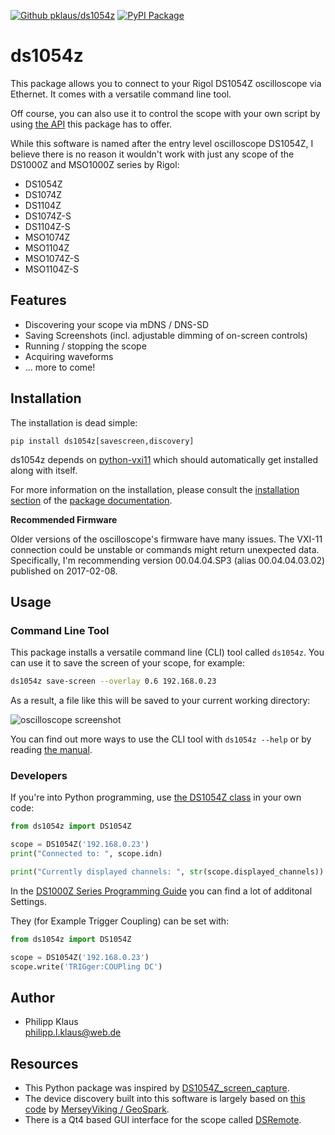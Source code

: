 [![Github pklaus/ds1054z](https://img.shields.io/badge/Github-pklaus/ds1054z-brightgreen.svg)](https://github.com/pklaus/ds1054z) [![PyPI Package](https://img.shields.io/pypi/v/ds1054z.svg)](https://pypi.python.org/pypi/ds1054z)

# ds1054z

This package allows you to connect to your Rigol DS1054Z
oscilloscope via Ethernet. It comes with a versatile command line tool.

Off course, you can also use it to control the scope with your own script by using
[the API](https://ds1054z.readthedocs.org/en/stable/api/index.html)
this package has to offer.

While this software is named after the entry level oscilloscope DS1054Z,
I believe there is no reason it wouldn't work with just any scope
of the DS1000Z and MSO1000Z series by Rigol:

* DS1054Z
* DS1074Z
* DS1104Z
* DS1074Z-S
* DS1104Z-S
* MSO1074Z
* MSO1104Z
* MSO1074Z-S
* MSO1104Z-S

## Features

* Discovering your scope via mDNS / DNS-SD
* Saving Screenshots (incl. adjustable dimming of on-screen controls)
* Running / stopping the scope
* Acquiring waveforms
* ... more to come!

## Installation

The installation is dead simple:

    pip install ds1054z[savescreen,discovery]

ds1054z depends on [python-vxi11](https://github.com/python-ivi/python-vxi11)
which should automatically get installed along with itself.


For more information on the installation, please consult the
[installation section][] of the [package documentation][].

**Recommended Firmware**

Older versions of the oscilloscope's firmware have many issues.
The VXI-11 connection could be unstable or commands might return unexpected data.
Specifically, I'm recommending version 00.04.04.SP3 (alias 00.04.04.03.02) published on 2017-02-08.

## Usage


### Command Line Tool

This package installs a versatile command line (CLI) tool called `ds1054z`.
You can use it to save the screen of your scope, for example:

```bash
ds1054z save-screen --overlay 0.6 192.168.0.23
```

As a result, a file like this will be saved to your current working directory:

![oscilloscope screenshot](docs/images/ds1054z-scope-display.png)

You can find out more ways to use the CLI tool with `ds1054z --help`
or by reading [the manual](http://ds1054z.readthedocs.org/en/stable/using-the-cli.html).

### Developers

If you're into Python programming, use [the DS1054Z class][]
in your own code:

```python
from ds1054z import DS1054Z

scope = DS1054Z('192.168.0.23')
print("Connected to: ", scope.idn)

print("Currently displayed channels: ", str(scope.displayed_channels))
```

In the [DS1000Z Series Programming Guide](http://int.rigol.com/File/TechDoc/20151218/MSO1000Z&DS1000Z_ProgrammingGuide_EN.pdf) you can find a lot of additonal Settings. 

They (for Example Trigger Coupling) can be set with:

```python
from ds1054z import DS1054Z

scope = DS1054Z('192.168.0.23')
scope.write('TRIGger:COUPling DC')
``` 

## Author

* Philipp Klaus  
  <philipp.l.klaus@web.de>

## Resources

* This Python package was inspired by [DS1054Z_screen_capture](https://github.com/RoGeorge/DS1054Z_screen_capture).
* The device discovery built into this software is largely based on [this code](https://gist.github.com/MerseyViking/c67b7d6ebdda55929fbd) by [MerseyViking / GeoSpark](https://github.com/MerseyViking).
* There is a Qt4 based GUI interface for the scope called [DSRemote](http://www.teuniz.net/DSRemote/).

[installation section]: https://ds1054z.readthedocs.org/en/stable/installation.html
[package documentation]: https://ds1054z.readthedocs.org/en/stable/index.html
[the DS1054Z class]: https://ds1054z.readthedocs.org/en/stable/api/ds1054z.html
